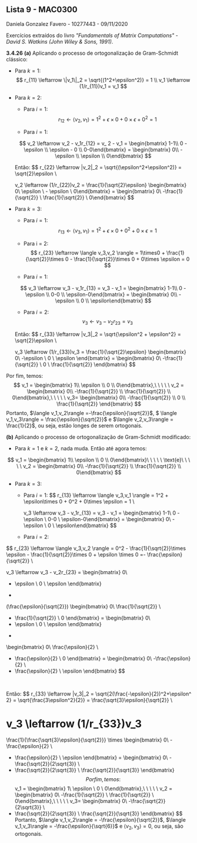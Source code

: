 <script type="text/javascript" src="http://cdn.mathjax.org/mathjax/latest/MathJax.js?config=default"></script>


## Lista 9 - MAC0300

Daniela Gonzalez Favero - 10277443 - 09/11/2020

Exercícios extraídos do livro *"Fundamentals of Matrix Computations" - David S. Watkins (John Wiley & Sons, 1991)*.

**3.4.26** **(a)** Aplicando o processo de ortogonalização de Gram-Schmidt clássico:

- Para $k = 1$:
  $$
  r_{11} \leftarrow \|v_1\|_2 = \sqrt{(1^2+\epsilon^2)} = 1 \\
  v_1 \leftarrow (1/r_{11})v_1 = v_1
  $$

- Para $k = 2$:

  - Para $i=1$:
    $$
    r_{12} \leftarrow \langle v_2,v_1 \rangle = 1^2 + \epsilon \times0 + 0\times\epsilon + 0^2 = 1
    $$
    

  - Para $i=1$:

  $$
  v_2 \leftarrow v_2 - v_1r_{12} = v_ 2 - v_1 = \begin{bmatrix} 1-1\\ 0 - \epsilon \\ \epsilon - 0 \\ 0-0\end{bmatrix} = \begin{bmatrix} 0\\ -\epsilon \\
  \epsilon \\ 0\end{bmatrix}
  $$

  Então:
  $$
  r_{22} \leftarrow \|v_2\|_2 = \sqrt{(\epsilon^2+\epsilon^2)} = \sqrt{2}\epsilon \\
  
  v_2 \leftarrow (1/r_{22})v_2 = \frac{1}{\sqrt{2}\epsilon} \begin{bmatrix} 0\\ \epsilon \\ - \epsilon \\ 0\end{bmatrix} = \begin{bmatrix} 0\\ -\frac{1}{\sqrt{2}} \\  \frac{1}{\sqrt{2}} \\ 0\end{bmatrix}
  $$

- Para $k = 3$:

  - Para $i=1$:
    $$
    r_{13} \leftarrow \langle v_3,v_1 \rangle =  1^2 + \epsilon\times 0 + 0^2 + 0\times \epsilon = 1
    $$

  - Para i = 2:
    $$
    r_{23} \leftarrow \langle v_3,v_2 \rangle =  1\times0 + \frac{1}{\sqrt{2}}\times 0 - \frac{1}{\sqrt{2}}\times 0 + 0\times \epsilon = 0
    $$

  - Para $i=1$:

  $$
  v_3 \leftarrow v_3 - v_1r_{13} = v_3 - v_1 = \begin{bmatrix} 1-1\\ 0 - \epsilon \\ 0-0 \\  \epsilon-0\end{bmatrix} = \begin{bmatrix} 0\\ - \epsilon \\
  0 \\ \epsilon\end{bmatrix}
  $$

  - Para $i=2$:
    $$
    v_3 \leftarrow v_3 - v_2r_{23} = v_3
    $$

  Então:
  $$
  r_{33} \leftarrow \|v_3\|_2 = \sqrt{\epsilon^2 + \epsilon^2} = \sqrt{2}\epsilon \\
  
  v_3 \leftarrow (1/r_{33})v_3 = \frac{1}{\sqrt{2}\epsilon} \begin{bmatrix} 0\\ -\epsilon \\ 0 \\ \epsilon \end{bmatrix} = \begin{bmatrix} 0\\ -\frac{1}{\sqrt{2}} \\ 0 \\ \frac{1}{\sqrt{2}} \end{bmatrix}
  $$
  

Por fim, temos:
$$
v_1 = \begin{bmatrix} 1\\ \epsilon \\ 0 \\ 0\end{bmatrix},\ \ \ \ \ v_2 = \begin{bmatrix} 0\\ -\frac{1}{\sqrt{2}} \\  \frac{1}{\sqrt{2}} \\ 0\end{bmatrix},\ \ \ \ \  v_3= \begin{bmatrix} 0\\ -\frac{1}{\sqrt{2}} \\ 0 \\ \frac{1}{\sqrt{2}} \end{bmatrix}
$$
Portanto, $\langle v_1,v_2\rangle =-\frac{\epsilon}{\sqrt{2}}$, $ \langle v_1,v_3\rangle = \frac{\epsilon}{\sqrt{2}}$ e $\langle v_2,v_3\rangle = \frac{1}{2}$, ou seja, estão longes de serem ortogonais.

**(b)** Aplicando o processo de ortogonalização de Gram-Schmidt modificado:

- Para $k=1$ e $k=2$, nada muda. Então até agora temos:

$$
v_1 = \begin{bmatrix} 1\\ \epsilon \\ 0 \\ 0\end{bmatrix}\ \ \ \ \  \text{e}\ \ \ \ \ v_2 = \begin{bmatrix} 0\\ -\frac{1}{\sqrt{2}} \\ \frac{1}{\sqrt{2}} \\ 0\end{bmatrix}
$$

- Para $k=3$:
  - Para $i=1$:
    $$
    r_{13} \leftarrow \langle v_3,v_1 \rangle =  1^2 + \epsilon\times 0 + 0^2 + 0\times \epsilon = 1 \\
    
    v_3 \leftarrow v_3 - v_1r_{13} = v_3 - v_1 = \begin{bmatrix} 1-1\\ 0 - \epsilon \\ 0-0 \\  \epsilon-0\end{bmatrix} = \begin{bmatrix} 0\\ - \epsilon \\
    0 \\ \epsilon\end{bmatrix}
    $$
    

  - Para $i=2$:

$$
r_{23} \leftarrow \langle v_3,v_2 \rangle = 0^2 - \frac{1}{\sqrt{2}}\times \epsilon - \frac{1}{\sqrt{2}}\times 0 + \epsilon \times 0 =- \frac{\epsilon}{\sqrt{2}} \\

v_3 \leftarrow v_3 - v_2r_{23} = 
\begin{bmatrix} 0\\ 
- \epsilon \\
0 \\ 
\epsilon
\end{bmatrix} 
+ 
(\frac{\epsilon}{\sqrt{2}})
\begin{bmatrix} 
0\\ 
\frac{1}{\sqrt{2}} \\ 
- \frac{1}{\sqrt{2}} \\ 
0
\end{bmatrix} 
= 
\begin{bmatrix} 0\\ 
- \epsilon \\
0 \\ 
\epsilon
\end{bmatrix} 
+ 
\begin{bmatrix} 
0\\ 
\frac{\epsilon}{2} \\ 
- \frac{\epsilon}{2} \\ 
0
\end{bmatrix} 
= 
\begin{bmatrix} 
0\\ 
-\frac{\epsilon}{2} \\ 
- \frac{\epsilon}{2} \\ 
\epsilon
\end{bmatrix}
$$

​		  

Então:
$$
r_{33} \leftarrow \|v_3\|_2 = \sqrt{2(\frac{-\epsilon}{2})^2+\epsilon^ 2} = \sqrt{\frac{3\epsilon^2}{2}} = \frac{\sqrt{3}\epsilon}{\sqrt{2}} \\

v_3 \leftarrow (1/r_{33})v_3 
= 
\frac{1}{\frac{\sqrt{3}\epsilon}{\sqrt{2}}} 
\times
\begin{bmatrix} 
0\\ 
-\frac{\epsilon}{2} \\ 
- \frac{\epsilon}{2} \\ 
\epsilon
\end{bmatrix}
= 
\begin{bmatrix} 
0\\ 
-\frac{\sqrt{2}}{2\sqrt{3}} \\ 
- \frac{\sqrt{2}}{2\sqrt{3}} \\ 
\frac{\sqrt{2}}{\sqrt{3}}
\end{bmatrix}
$$
Por fim, temos:
$$
v_1 = \begin{bmatrix} 1\\ \epsilon \\ 0 \\ 0\end{bmatrix},\ \ \ \ \ v_2 = \begin{bmatrix} 0\\ -\frac{1}{\sqrt{2}} \\  \frac{1}{\sqrt{2}} \\ 0\end{bmatrix},\ \ \ \ \  v_3= \begin{bmatrix} 
0\\ 
-\frac{\sqrt{2}}{2\sqrt{3}} \\ 
- \frac{\sqrt{2}}{2\sqrt{3}} \\ 
\frac{\sqrt{2}}{\sqrt{3}}
\end{bmatrix}
$$
Portanto, $\langle v_1,v_2\rangle = -\frac{\epsilon}{\sqrt{2}}$, $\langle v_1,v_3\rangle = -\frac{\epsilon}{\sqrt{6}}$ e $\langle v_2,v_3\rangle = 0$, ou seja, são ortogonais.

